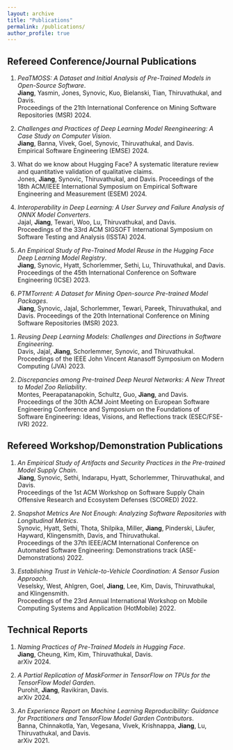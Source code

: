 ```yaml
---
layout: archive
title: "Publications"
permalink: /publications/
author_profile: true
---
```


## Refereed Conference/Journal Publications
1. *PeaTMOSS: A Dataset and Initial Analysis of Pre-Trained Models in Open-Source Software*.   
 **Jiang**, Yasmin, Jones, Synovic, Kuo, Bielanski, Tian, Thiruvathukal, and Davis.   
 Proceedings of the 21th International Conference on Mining Software Repositories (MSR) 2024.  
 <a href="{{ site.url }}/files/publications/MSR24_PeaTMOSS.pdf"><i class="fas fa-file-pdf"></i></a>
 <a href="{{ site.url }}/files/publications/MSR24_PeaTMOSS.pptx"><i class="fas fa-file-powerpoint"></i></a>


1. *Challenges and Practices of Deep Learning Model Reengineering: A Case Study on Computer Vision*.  
 **Jiang**, Banna, Vivek, Goel, Synovic, Thiruvathukal, and Davis.  
 Empirical Software Engineering (EMSE) 2024.
 <a href="https://arxiv.org/abs/2303.07476"><i class="fas fa-file-pdf"></i></a>


1. What do we know about Hugging Face? A systematic literature review and quantitative validation of qualitative claims.    
Jones, **Jiang**, Synovic, Thiruvathukal, and Davis.
 Proceedings of the 18th ACM/IEEE International Symposium on Empirical Software Engineering and Measurement (ESEM) 2024. 
 <a href="https://arxiv.org/abs/2406.08205"><i class="fas fa-file-pdf"></i></a>


1. *Interoperability in Deep Learning: A User Survey and Failure Analysis of ONNX Model Converters*.  
 Jajal, **Jiang**, Tewari, Woo, Lu, Thiruvathukal, and Davis.  
 Proceedings of the 33rd ACM SIGSOFT International Symposium on Software Testing and Analysis (ISSTA) 2024.
 <a href="{{ site.url }}/files/publications/JajalJiangTewariWooLuThiruvathukalDavis_ISSTA.pdf"><i class="fas fa-file-pdf"></i></a>
 <a href="{{ site.url }}/files/JajalJiangTewariWooLuThiruvathukalDavis-ONNXFailures-ONNXCommunityDay2023.pptx"><i class="fas fa-file-powerpoint"></i></a>





1. *An Empirical Study of Pre-Trained Model Reuse in the Hugging Face Deep Learning Model Registry*.  
 **Jiang**, Synovic, Hyatt, Schorlemmer, Sethi, Lu, Thiruvathukal, and Davis.
 Proceedings of the 45th International Conference on Software Engineering (ICSE) 2023.  
 <a href="{{ site.url }}/files/publications/ICSE23-PTMReuse.pdf"><i class="fas fa-file-pdf"></i></a> 
 <a href="{{ site.url }}/files/publications/ICSE23-PTMReuse-slides.pptx"><i class="fas fa-file-powerpoint"></i></a>
 <a href="https://medium.com/@jiang784/an-empirical-study-of-pre-trained-model-reuse-in-the-hugging-face-deep-learning-model-registry-6a343597aaf0"><i class="fab fa-medium"></i></a>


1. *PTMTorrent: A Dataset for Mining Open-source Pre-trained Model Packages*.  
 **Jiang**, Synovic, Jajal, Schorlemmer, Tewari, Pareek, Thiruvathukal, and Davis.
 Proceedings of the 20th International Conference on Mining Software Repositories (MSR) 2023.  
 <a href="{{ site.url }}/files/publications/JiangSynovicJajalSchorlemmerTewariPareekThiruvathukalDavis-PTMTorrent-MSR23.pdf"><i class="fas fa-file-pdf"></i></a>
 <a href="{{ site.url }}/files/Jiang-PTMTorrent-MSR23-slides.pptx"><i class="fas fa-file-powerpoint"></i></a>
 <a href="https://medium.com/@jiang784/an-empirical-study-of-pre-trained-model-reuse-in-the-hugging-face-deep-learning-model-registry-6a343597aaf0"><i class="fab fa-medium"></i></a>
 <!-- <a href="{{ site.url }}/files/publications/MontesPeerapatanapokinSchultzGuoJiangDavis-ModelZoo-FSE22IVR-slides.pptx"><i class="fas fa-file-powerpoint"></i></a> -->


1. *Reusing Deep Learning Models: Challenges and Directions in Software Engineering*.   
 Davis, Jajal, **Jiang**, Schorlemmer, Synovic, and Thiruvathukal.   
 Proceedings of the IEEE John Vincent Atanasoff Symposium on Modern Computing (JVA) 2023.   
 <a href="{{ site.url }}/files/publications/JVASymposium23_Deep_Learning_Model_Reuse.pdf"><i class="fas fa-file-pdf"></i></a>
 <a href="{{ site.url }}/files/publications/JVA_Slides.pdf"><i class="fas fa-file-powerpoint"></i></a>


1. *Discrepancies among Pre-trained Deep Neural Networks: A New Threat to Model Zoo Reliability*.  
 Montes, Peerapatanapokin, Schultz, Guo, **Jiang**, and Davis.  
 Proceedings of the 30th ACM Joint Meeting on European Software Engineering Conference and Symposium on the Foundations of Software Engineering: Ideas, Visions, and Reflections track (ESEC/FSE-IVR) 2022.  
 <a href="{{ site.url }}/files/publications/MontesPeerapatanapokinSchultzGuoJiangDavis-ModelZoo-FSE22IVR.pdf"><i class="fas fa-file-pdf"></i></a> <a href="{{ site.url }}/files/publications/MontesPeerapatanapokinSchultzGuoJiangDavis-ModelZoo-FSE22IVR-slides.pptx"><i class="fas fa-file-powerpoint"></i></a>


## Refereed Workshop/Demonstration Publications


1. *An Empirical Study of Artifacts and Security Practices in the Pre-trained Model Supply Chain*.  
 **Jiang**, Synovic, Sethi, Indarapu, Hyatt, Schorlemmer, Thiruvathukal, and Davis.  
 Proceedings of the 1st ACM Workshop on Software Supply Chain Offensive Research and Ecosystem Defenses (SCORED) 2022.  
 <a href="{{ site.url }}/files/publications/JiangSynovicSethiIndarapuHyattSchorlemmerThiruvathukalDavis-PTMSupplyChain-SCORED22.pdf"><i class="fas fa-file-pdf"></i></a> <a href="{{ site.url }}/files/publications/JiangSynovicSethiIndarapuHyattSchorlemmerThiruvathukalDavis-PTMSupplyChain-SCORED22-slides.pptx"><i class="fas fa-file-powerpoint"></i></a> <a href="https://medium.com/@jiang784/an-empirical-study-of-artifacts-and-security-risks-in-the-pre-trained-model-supply-chain-fc9dde611595"><i class="fab fa-medium"></i></a>

1. *Snapshot Metrics Are Not Enough: Analyzing Software Repositories with Longitudinal Metrics*.  
 Synovic, Hyatt, Sethi, Thota, Shilpika, Miller, **Jiang**, Pinderski, Läufer, Hayward, Klingensmith, Davis, and Thiruvathukal.  
 Proceedings of the 37th IEEE/ACM International Conference on Automated Software Engineering: Demonstrations track (ASE-Demonstrations) 2022.  
 <a href="{{ site.url }}/files/publications/SynovicHyattSethiThotaShilpikaMillerJiangPinderskiLauferHaywardKlingensmithDavisThiruvathukal-LongitudinalMetrics-ASE22Demo.pdf"><i class="fas fa-file-pdf"></i></a> <a href="https://github.com/SoftwareSystemsLaboratory/prime"><i class="fas fa-file-code"></i></a> <a href="https://youtu.be/YigEHy3_JCo"><i class="fas fa-video"></i></a>


1. *Establishing Trust in Vehicle-to-Vehicle Coordination: A Sensor Fusion Approach*.  
 Veselsky, West, Ahlgren, Goel, **Jiang**, Lee, Kim, Davis, Thiruvathukal, and Klingensmith.  
 Proceedings of the 23rd Annual International Workshop on Mobile Computing Systems and Application (HotMobile) 2022.  
 <a href="{{ site.url }}/files/publications/VeselskyWestAhlgrenGoelJiangLeeKimDavisThiruvathukalKlingensmith-V2VTrust-HotMobile.pdf"><i class="fas fa-file-pdf"></i></a>
 
## Technical Reports

1. *Naming Practices of Pre-Trained Models in Hugging Face*.   
 **Jiang**, Cheung, Kim, Kim, Thiruvathukal, Davis.   
 arXiv 2024.  
 <a href="https://arxiv.org/pdf/2310.01642"><i class="fas fa-file-pdf"></i></a>


1. *A Partial Replication of MaskFormer in TensorFlow on TPUs for the TensorFlow Model Garden*.   
 Purohit, **Jiang**, Ravikiran, Davis.   
 arXiv 2024.  
 <a href="https://arxiv.org/pdf/2404.18801"><i class="fas fa-file-pdf"></i></a>
 

1. *An Experience Report on Machine Learning Reproducibility: Guidance for Practitioners and TensorFlow Model Garden Contributors*.  
 Banna, Chinnakotla, Yan, Vegesana, Vivek, Krishnappa, **Jiang**, Lu, Thiruvathukal, and Davis.  
 arXiv 2021.  
 <a href="https://arxiv.org/abs/2107.00821"><i class="fas fa-file-pdf"></i></a>


